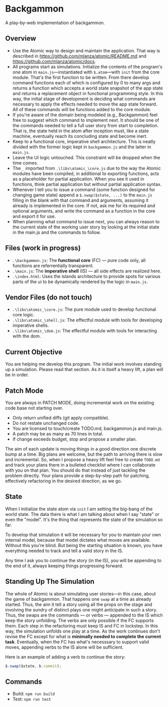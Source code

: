 # Backgammon
A play-by-web implementation of backgammon.

## Overview
* Use the Atomic way to design and maintain the application.  That way is described in https://github.com/mlanza/atomic/README.md and https://github.com/mlanza/atomic/docs.
* All programs start as simulations.  Initialize the contents of the program's one atom in `main.js`—instantiated with `$.atom`—with `init` from the core module.  That's the first function to be written.  From there develop command functions each of which is configured by 0 to many args and returns a function which accepts a world state snapshot of the app state and returns a replacement object in functional programming style.  In this way, the initial stage of development is deciding what commands are necessary to apply the effects needed to move the app state forward.  All of these commands will be functions added to the core module.
* If you're aware of the domain being modeled (e.g., Backgammon) feel free to suggest which command to implement next.  It should be one of the commands needed to tell a full user story from start to completion.  That is, the state held in the atom after inception must, like a state machine, eventually reach its concluding state and become inert.
* Keep to a functional core, imperative shell architecture.  This is neatly divided with the former logic kept in `backgammon.js` and the latter in `main.js`.
* Leave the UI logic untouched.  This constraint will be dropped when the time comes.
* The `_` imported from `.\libs\atomic_\core.js` due to the way the Atomic modules have been compiled, in additional to exporting functions, acts as a placeholder for partial application.  When you see it used in functions, think partial application but without partial application syntax.
* Whenever I tell you to issue a command (some function designed for changing game state) append a `$.swap($state, ...)` to the `main.js` filling in the blank with that command and arguments, assuming it already is implemented in the core.  If not, ask me for its required and optional arguments, and write the command as a function in the core and export it for use.
* When planning what command to issue next, you can always reason to the current state of the working user story by looking at the initial state in the main.js and the commands to follow.

## Files (work in progress)
* `.\backgammon.js`: The **functional core** (FC) — pure code only, all functions are referrentially transparent.
* `.\main.js`: The **imperative shell** (IS) — all side effects are realized here.
* `.\index.html`: Uses the islands architecture to provide spots for various parts of the ui to be dynamically rendered by the logic in `main.js`.

## Vendor Files (do not touch)
* `.\libs\atomic_\core.js`: The pure module used to develop functional core logic.
* `.\libs\atomic_\shell.js`: The effectful module with tools for developing imperative shells.
* `.\libs\atomic_\dom.js`: The effectful module with tools for interacting with the dom.

## Current Objective
You are helping me develop this program.  The initial work involves standing up a simulation.  Please read that section.  As it is itself a heavy lift, a plan will be in order.

## Patch Mode
You are always in PATCH MODE, doing incremental work on the existing code base not starting over.

* Only return unified diffs (git apply compatible).
* Do not restate unchanged code.
* You are licensed to touch/create TODO.md, backgammon.js and main.js.
* A patch may be as many as 70 lines in total.
* If change exceeds budget, stop and propose a smaller plan.

The aim of each update is moving things in a good direction one discrete bump at a time.  Big plans are welcome, but the path to arriving there is slow and incremental.  So, when I propose a heavy lift feel free to create `TODO.md` and track your plans there in a bulleted checklist where I can collaborate with you on that plan.  You should do that instead of just tackling the problem directly. Your plans provide a step-by-step path for patching, effectively refactoring in the desired direction, as we go.

## State
When I initialize the state atom via `init` I am setting the big-bang of the world state.  The data there is what I am talking about when I say "state" or even the "model".  It's the thing that represents the state of the simulation so far.

To develop that simulation it will be necessary for you to maintain your own internal model, because that model dictates what moves are available.  Without this you're blind. But being the starting situation is known, you have everything needed to track and tell a valid story in the IS.

Any time I ask you to continue the story (in the IS), you will be appending to the end of it, always keeping things progressing forward.

## Standing Up The Simulation
The whole of Atomic is about simulating user stories—in this case, about the game of backgammon. That happens one `swap` at a time as already started.  Thus, the aim it tell a story using all the props on the stage and involving the sundry of distinct plays one might anticipate in such a story.  Thus, the swaps are the commands — or verbs — appended to the IS which keep the story unfolding.  The verbs are only possible if the FC supports them.  Each step in the refactoring must keep IS and FC in lockstep.  In this way, the simulation unfolds one play at a time.  As the work continues don't revise the FC except for what is **minimally needed to complete the current task**.  Eventually, when the FC has what's necesssary to support valid moves, appending verbs to the IS alone will be sufficient.

Here is an example of adding a verb to continue the story:

```js
$.swap($state, b.commit);
```

## Commands
* Build: `npm run build`
* Test: `npm run test`

